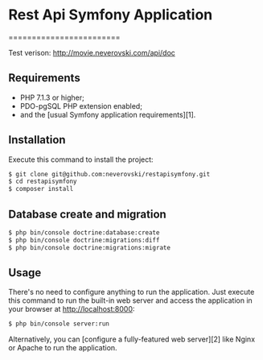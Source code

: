 # Rest Api Symfony Application
========================

Test verison: <a href="http://movie.neverovski.com/api/doc" target="_blank">http://movie.neverovski.com/api/doc</a>

Requirements
------------

  * PHP 7.1.3 or higher;
  * PDO-pgSQL PHP extension enabled;
  * and the [usual Symfony application requirements][1].

Installation
------------

Execute this command to install the project:

```bash
$ git clone git@github.com:neverovski/restapisymfony.git
$ cd restapisymfony
$ composer install
```
Database create and migration
-----------------------------
```bash
$ php bin/console doctrine:database:create
$ php bin/console doctrine:migrations:diff
$ php bin/console doctrine:migrations:migrate
```

Usage
-----

There's no need to configure anything to run the application. Just execute this
command to run the built-in web server and access the application in your
browser at <http://localhost:8000>:

```bash
$ php bin/console server:run
```

Alternatively, you can [configure a fully-featured web server][2] like Nginx
or Apache to run the application.

